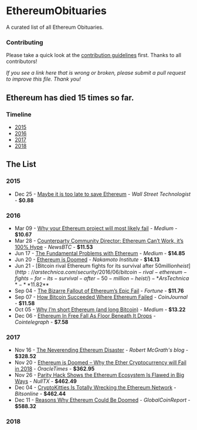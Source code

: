 # EthereumObituaries
A curated list of all Ethereum Obituaries.

### Contributing
Please take a quick look at the [contribution guidelines](https://github.com/jragosa/EthereumObituaries/blob/master/Contribution.md) first. Thanks to all contributors! 

*If you see a link here that is wrong or broken, please submit a pull request to improve this file. Thank you!*

## Ethereum has died **15** times so far.

### Timeline
 - [2015](#2015)
 - [2016](#2016)
 - [2017](#2017)
 - [2018](#2018)

## The List
### 2015
 - Dec 25 - [Maybe it is too late to save Ethereum](http://www.wallstreettechnologist.com/2015/12/25/maybe-it-is-too-late-to-save-ethereum/) - *Wall Street Technologist* - **$0.88**
### 2016
 - Mar 09 - [Why your Ethereum project will most likely fail](https://medium.com/@bedeho/why-your-ethereum-project-will-most-likely-fail-d14b6d8f1c7c#.2ncy6qz5l) - *Medium* - **$10.67**
 - Mar 28 - [Counterparty Community Director: Ethereum Can’t Work, it’s 100% Hype](http://www.newsbtc.com/2016/03/28/counterparty-founder-ethereum-cant-work-100-hype/) - *NewsBTC* - **$11.53**
 - Jun 17 - [The Fundamental Problems with Ethereum](https://medium.com/@beautyon_/the-fundamental-problems-with-ethereum-408c420849f0#.9fc7v8qt3) - *Medium* - **$14.85**
 - Jun 20 - [Ethereum is Doomed](http://nakamotoinstitute.org/mempool/ethereum-is-doomed/#selection-323.271-327.310) - *Nakamoto Institute* - **$14.13**
 - Jun 21 - [Bitcoin rival Ethereum fights for its survival after $50 million heist](http://arstechnica.com/security/2016/06/bitcoin-rival-ethereum-fights-for-its-survival-after-50-million-heist/) - *Ars Technica* - **$11.82**
 - Sep 04 - [The Bizarre Fallout of Ethereum’s Epic Fail](http://fortune.com/2016/09/04/ethereum-fall-out/) - *Fortune* - **$11.76**
 - Sep 07 - [How Bitcoin Succeeded Where Ethereum Failed](http://coinjournal.net/bitcoin-succeeded-ethereum-failed/) - *CoinJournal* - **$11.58**
 - Oct 05 - [Why I’m short Ethereum (and long Bitcoin)](https://medium.com/@tuurdemeester/why-im-short-ethereum-and-long-bitcoin-aee5b1c198fd#.kwfrait73) - *Medium* - **$13.22**
 - Dec 06 - [Ethereum In Free Fall As Floor Beneath It Drops](https://cointelegraph.com/news/ethereum-in-free-fall-as-floor-beneath-it-drops) - *Cointelegraph* - **$7.58**
 
### 2017
- Nov 16 - [The Neverending Ethereum Disaster](https://robertmcgrath.wordpress.com/2017/11/16/the-neverending-ethereum-disaster/) - *Robert McGrath's blog* - **$328.52**
- Nov 20 - [Ethereum is Doomed – Why the Ether Cryptocurrency will Fail in 2018](https://oracletimes.com/ethereum-is-doomed-why-the-ether-cryptocurrency-will-fail-in-2018/) - *OracleTimes* - **$362.95**
- Nov 26 - [Parity Hack Shows the Ethereum Ecosystem Is Flawed in Big Ways](https://nulltx.com/parity-hack-shows-the-ethereum-ecosystem-is-flawed-in-big-ways/) - *NullTX* - **$462.49**
- Dec 04 - [CryptoKitties Is Totally Wrecking the Ethereum Network](https://www.bitsonline.com/cryptokitties-wrecking-ethereum/) - *Bitsonline* - **$462.44**
- Dec 11 - [Reasons Why Ethereum Could Be Doomed]() - *GlobalCoinReport* - **$588.32**

### 2018
